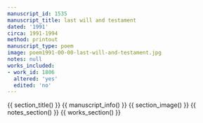 ```yaml
---
manuscript_id: 1535
manuscript_title: last will and testament
dated: '1991'
circa: 1991-1994
method: printout
manuscript_type: poem
image: poem1991-00-00-last-will-and-testament.jpg
notes: null
works_included:
- work_id: 1806
  altered: 'yes'
  edited: 'no'
---
```


{{ section_title() }}
{{ manuscript_info() }}
{{ section_image() }}
{{ notes_section() }}
{{ works_section() }}
